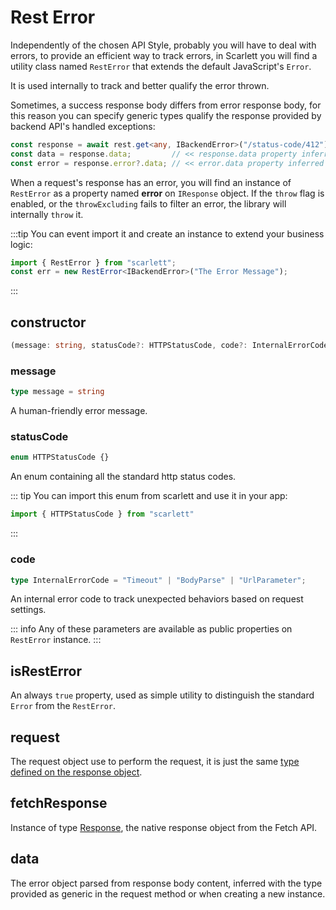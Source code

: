 # Rest Error

Independently of the chosen API Style, probably you will have to deal with errors, to provide an efficient way to track errors, in Scarlett you will find a utility class named `RestError` that extends the default JavaScript's `Error`.

It is used internally to track and better qualify the error thrown.

Sometimes, a success response body differs from error response body, for this reason you can specify generic types qualify the response provided by backend API's handled exceptions:

```ts
const response = await rest.get<any, IBackendError>("/status-code/412");
const data = response.data;         // << response.data property inferred as null because of the error
const error = response.error?.data; // << error.data property inferred as IBackendError
```

When a request's response has an error, you will find an instance of `RestError` as a property named **error** on `IResponse` object. If the `throw` flag is enabled, or the `throwExcluding` fails to filter an error, the library will internally `throw` it.

:::tip
You can event import it and create an instance to extend your business logic:

```ts
import { RestError } from "scarlett";
const err = new RestError<IBackendError>("The Error Message");
```
:::

## constructor

```ts
(message: string, statusCode?: HTTPStatusCode, code?: InternalErrorCode)
```

### message

```ts
type message = string
```

A human-friendly error message.

### statusCode

```ts
enum HTTPStatusCode {}
```

An enum containing all the standard http status codes.

::: tip
 You can import this enum from scarlett and use it in your app:
 ```ts
 import { HTTPStatusCode } from "scarlett"
 ```
:::

### code

```ts
type InternalErrorCode = "Timeout" | "BodyParse" | "UrlParameter";
```

An internal error code to track unexpected behaviors based on request settings.

::: info
 Any of these parameters are available as public properties on `RestError` instance.
:::

## isRestError

An always `true` property, used as simple utility to distinguish the standard `Error` from the `RestError`.

## request

The request object use to perform the request, it is just the same [type defined on the response object](/api/response-object.html#request).

## fetchResponse

Instance of type [Response](https://developer.mozilla.org/en-US/docs/Web/API/Response), the native response object from the Fetch API.

## data

The error object parsed from response body content, inferred with the type provided as generic in the request method or when creating a new instance.
